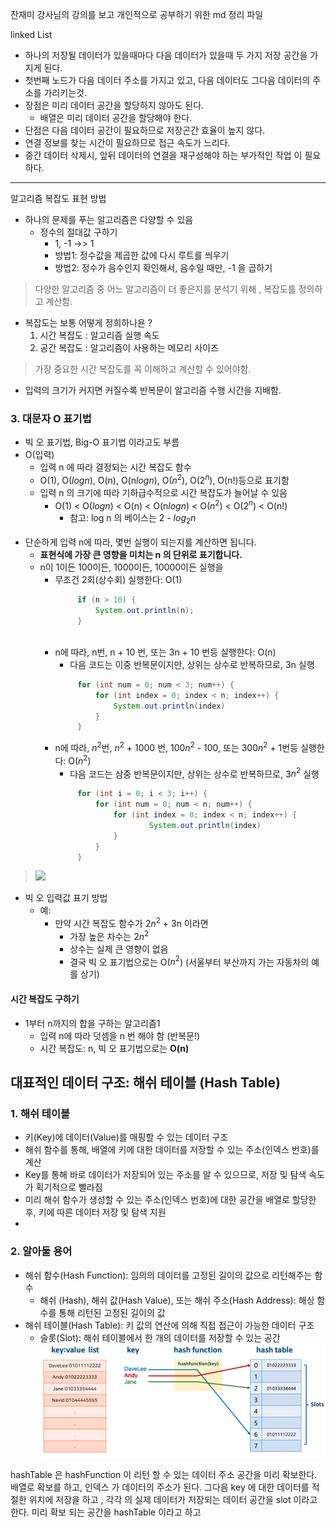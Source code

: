 잔재미 강사님의 강의를 보고 개인적으로 공부하기 위한 md 정리 파일

linked List
- 하나의 저장될 데이터가 있을때마다 다음 데이터가 있을때 두 가지 저장 공간을 가지게 된다.
- 첫번째 노드가 다음 데이터 주소를 가지고 있고, 다음 데이터도 그다음 데이터의 주소를 가리키는것.
- 장점은 미리 데이터 공간을 할당하지 않아도 된다.
  - 배열은 미리 데이터 공간을 할당해야 한다.
- 단점은 다음 데이터 공간이 필요하므로 저장곤간 효율이 높지 않다.
- 연결 정보를 찾는 시간이 필요하므로 접근 속도가 느리다.
- 중간 데이터 삭제시, 앞뒤 데이터의 연결을 재구성해야 하는 부가적인 작업 이 필요하다.

---
알고리즘 복잡도 표현 방법
- 하나의 문제를 푸는 알고리즘은 다양할 수 있음
  - 정수의 절대값 구하기 
    - 1, -1 ->> 1
    - 방법1: 정수값을 제곱한 값에 다시 루트를 씌우기
    - 방법2: 정수가 음수인지 확인해서, 음수일 때만, -1 을 곱하기

> 다양한 알고리즘 중 어느 알고리즘이 더 좋은지를 분석기 위해 , 복잡도를 정의하고 계산함.

- 복잡도는 보통 어떻게 정희하나욘 ? 
  1. 시간 복잡도 : 알고리즘 실행 속도
  2. 공간 복잡도 : 알고리즘이 사용하는 메모리 사이즈
  
> 가장 중요한 시간 복잡도를 꼭 이해하고 계산할 수 있어야함.

- 입력의 크기가 커지면 커질수록 반복문이 알고리즘 수행 시간을 지배함.

### 3. 대문자 O 표기법
* 빅 오 표기법, Big-O 표기법 이라고도 부름
* O(입력)
  - 입력 n 에 따라 결정되는 시간 복잡도 함수
  - O(1), O($log n$), O(n), O(n$log n$), O($n^2$), O($2^n$), O(n!)등으로 표기함
  - 입력 n 의 크기에 따라 기하급수적으로 시간 복잡도가 늘어날 수 있음
    - O(1) < O($log n$) < O(n) < O(n$log n$) < O($n^2$) < O($2^n$) < O(n!)
      - 참고: log n 의 베이스는 2 - $log_2 n$
        <br><br>
* 단순하게 입력 n에 따라, 몇번 실행이 되는지를 계산하면 됩니다.
  - **표현식에 가장 큰 영향을 미치는 n 의 단위로 표기합니다.**
  - n이 1이든 100이든, 1000이든, 10000이든 실행을
    - 무조건 2회(상수회) 실행한다: O(1)
       ```java
            if (n > 10) {
                System.out.println(n);
            }
            
       ```
    - n에 따라, n번, n + 10 번, 또는 3n + 10 번등 실행한다: O(n)
      - 다음 코드는 이중 반복문이지만, 상위는 상수로 반복하므로, 3n 실행
       ```java
            for (int num = 0; num < 3; num++) {
                for (int index = 0; index < n; index++) {
                    System.out.println(index)
                }
            }
       ```
    - n에 따라, $n^2$번, $n^2$ + 1000 번, 100$n^2$ - 100, 또는 300$n^2$ + 1번등 실행한다: O($n^2$)
      - 다음 코드는 삼중 반복문이지만, 상위는 상수로 반복하므로, 3$n^2$ 실행
       ```java
            for (int i = 0; i < 3; i++) {
                for (int num = 0; num < n; num++) {
                    for (int index = 0; index < n; index++) {
                            System.out.println(index)
                    }
                }
            }
       ```
      
><img src="http://www.fun-coding.org/00_Images/bigo.png" width=400/>
* 빅 오 입력값 표기 방법
  - 예:
    - 만약 시간 복잡도 함수가 2$n^2$ + 3n 이라면
      - 가장 높은 차수는 2$n^2$
      - 상수는 실제 큰 영향이 없음
      - 결국 빅 오 표기법으로는 O($n^2$) (서울부터 부산까지 가는 자동차의 예를 상기)

#### 시간 복잡도 구하기
* 1부터 n까지의 합을 구하는 알고리즘1
  - 입력 n에 따라 덧셈을 n 번 해야 함 (반복문!)
  - 시간 복잡도: n, 빅 오 표기법으로는 **O(n)**

## 대표적인 데이터 구조: 해쉬 테이블 (Hash Table)

### 1. 해쉬 테이블
- 키(Key)에 데이터(Value)를 매핑할 수 있는 데이터 구조
- 해쉬 함수를 통해, 배열에 키에 대한 데이터를 저장할 수 있는 주소(인덱스 번호)를 계산
- Key를 통해 바로 데이터가 저장되어 있는 주소를 알 수 있으므로, 저장 및 탐색 속도가 획기적으로 빨라짐
- 미리 해쉬 함수가 생성할 수 있는 주소(인덱스 번호)에 대한 공간을 배열로 할당한 후, 키에 따른 데이터 저장 및 탐색 지원
 - 
### 2. 알아둘 용어
* 해쉬 함수(Hash Function): 임의의 데이터를 고정된 길이의 값으로 리턴해주는 함수
  - 해쉬 (Hash), 해쉬 값(Hash Value), 또는 해쉬 주소(Hash Address): 해싱 함수를 통해 리턴된 고정된 길이의 값
* 해쉬 테이블(Hash Table): 키 값의 연산에 의해 직접 접근이 가능한 데이터 구조
  - 슬롯(Slot): 해쉬 테이블에서 한 개의 데이터를 저장할 수 있는 공간
![img.png](img.png)

hashTable 은 hashFunction 이 리턴 할 수 있는
데이터 주소 공간을 미리 확보한다. 배열로 확보를 하고,
인덱스 가 데이터의 주소가 된다. 그다음 key 에 대한 데이터를 적절한 위치에 저장을 하고 ,
각각 의 실제 데이터가 저장되는 데이터 공간을 slot 이라고 한다.
미리 확보 되는 공간을 hashTable 이라고 하고

